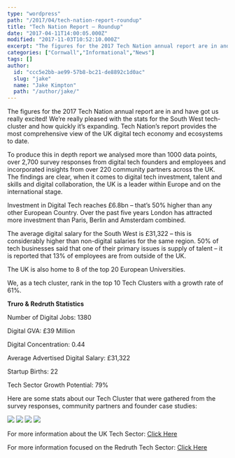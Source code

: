 ```yaml
---
type: "wordpress"
path: "/2017/04/tech-nation-report-roundup"
title: "Tech Nation Report – Roundup"
date: "2017-04-11T14:00:05.000Z"
modified: "2017-11-03T10:52:10.000Z"
excerpt: "The figures for the 2017 Tech Nation annual report are in and have got us really excited! We’re really pleased with the stats for the South West tech-cluster and how quickly it’s expanding. Tech Nation’s report provides the most comprehensive view of the UK digital tech economy and ecosystems to date. Investment in Digital Tech reaches …"
categories: ["Cornwall","Informational","News"]
tags: []
author:
  id: "ccc5e2bb-ae99-57b8-bc21-de8892c1d0ac"
  slug: "jake"
  name: "Jake Kimpton"
  path: "/author/jake/"
---
```

The figures for the 2017 Tech Nation annual report are in and have got us really excited! We’re really pleased with the stats for the South West tech-cluster and how quickly it’s expanding. Tech Nation’s report provides the most comprehensive view of the UK digital tech economy and ecosystems to date.

To produce this in depth report we analysed more than 1000 data points, over 2,700 survey responses from digital tech founders and employees and incorporated insights from over 220 community partners across the UK. The findings are clear, when it comes to digital tech investment, talent and skills and digital collaboration, the UK is a leader within Europe and on the international stage.

Investment in Digital Tech reaches £6.8bn – that’s 50% higher than any other European Country. Over the past five years London has attracted more investment than Paris, Berlin and Amsterdam combined.

The average digital salary for the South West is £31,322 – this is considerably higher than non-digital salaries for the same region. 50% of tech businesses said that one of their primary issues is supply of talent – it is reported that 13% of employees are from outside of the UK.

The UK is also home to 8 of the top 20 European Universities.

We, as a tech cluster, rank in the top 10 Tech Clusters with a growth rate of 61%.

**Truro & Redruth Statistics**

Number of Digital Jobs: 1380

Digital GVA: £39 Million

Digital Concentration: 0.44

Average Advertised Digital Salary: £31,322

Startup Births: 22

Tech Sector Growth Potential: 79%

Here are some stats about our Tech Cluster that were gathered from the survey responses, community partners and founder case studies:


<section class="gallery">


![](/wp-content/uploads/2017/04/tech-nation-report-sw-stat-snippet-3.jpg)
![](/wp-content/uploads/2017/04/tech-nation-report-sw-stat-snippet-1.jpg)
![](/wp-content/uploads/2017/04/tech-nation-report-sw-stat-snippet.jpg)
![](/wp-content/uploads/2017/04/tech-nation-report-sw-stat-snippet-2.jpg)

</section>



For more information about the UK Tech Sector: [Click Here](http://technation.techcityuk.com/)

For more information focused on the Redruth Tech Sector: [Click Here](http://technation.techcityuk.com/cluster/truro-and-redruth/)